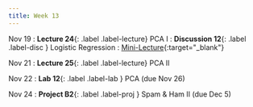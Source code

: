 ```yaml
---
title: Week 13
---
```



Nov 19
: **Lecture 24**{: .label .label-lecture} PCA I
: **Discussion 12**{: .label .label-disc } Logistic Regression
    : [Mini-Lecture](https://youtu.be/fseH10rEg3w){:target="_blank"}

Nov 21
: **Lecture 25**{: .label .label-lecture} PCA II


Nov 22
: **Lab 12**{: .label .label-lab }  PCA (due Nov 26)

Nov 24
: **Project B2**{: .label .label-proj } Spam & Ham II (due Dec 5)